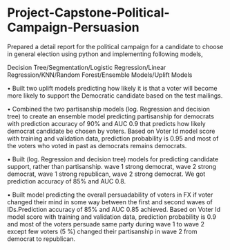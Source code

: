 # Project-Capstone-Political-Campaign-Persuasion

Prepared a detail report for the political campaign for a candidate to choose in general election using python and implementing following models,

Decision Tree/Segmentation/Logistic Regression/Linear Regression/KNN/Random Forest/Ensemble Models/Uplift Models 

•	Built two uplift models predicting how likely it is that a voter will become more likely to support the Democratic candidate based on the test mailings.

•	Combined the two partisanship models (log. Regression and decision tree) to create an ensemble model predicting partisanship for democrats with prediction accuracy of 90% and AUC 0.9 that predicts how likely democrat candidate be chosen by voters. Based on Voter Id model score with training and validation data, prediction probability is 0.95 and most of the voters who voted in past as democrats remains democrats.

•	Built (log. Regression and decision tree) models for predicting candidate support, rather than partisanship. wave 1 strong democrat, wave 2 strong democrat, wave 1 strong republican, wave 2 strong democrat. We got prediction accuracy of 85% and AUC 0.8.

•	Built model predicting the overall persuadability of voters in FX if voter changed their mind in some way between the first and second waves of IDs.Prediction accuracy of 85% and AUC 0.85 achieved. Based on Voter Id model score with training and validation data, prediction probability is 0.9 and most of the voters persuade same party during wave 1 to wave 2 except few voters (5 %) changed their partisanship in wave 2 from democrat to republican.

